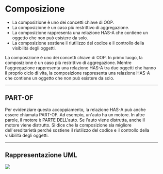 # Composizione

* La composizione è uno dei concetti chiave di OOP.
* La composizione è un caso più restrittivo di aggregazione.
* La composizione rappresenta una relazione HAS-A che contiene un oggetto che non può esistere da solo.
* La composizione sostiene il riutilizzo del codice e il controllo della visibilità degli oggetti.

La composizione è uno dei concetti chiave di OOP. In primo luogo, la composizione è un caso più restrittivo di aggregazione. 
Mentre l'aggregazione rappresenta una relazione HAS-A tra due oggetti che hanno il proprio ciclo di vita, la composizione rappresenta una relazione HAS-A che contiene un oggetto che non può esistere da solo. 

---

## PART-OF

Per evidenziare questo accoppiamento, la relazione HAS-A può anche essere chiamata PART-OF. 
Ad esempio, un'auto ha un motore. 
In altre parole, il motore è PARTE DELL'auto. 
Se l'auto viene distrutta, anche il motore viene distrutto. 
Si dice che la composizione sia migliore dell'ereditarietà perché sostiene il riutilizzo del codice e il controllo della visibilità degli oggetti.

---

## Rappresentazione UML

![](./img/../../../../01Programma/06_classi_base/aggregazione-composizione-associazione.png)
